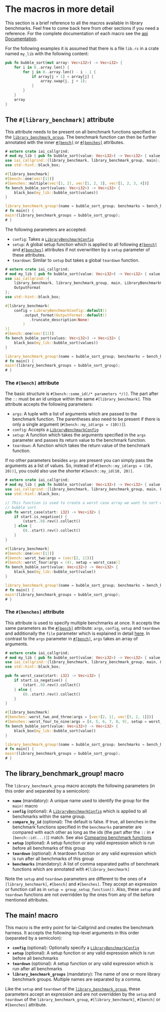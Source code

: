 # The macros in more detail

This section is a brief reference to all the macros available in library
benchmarks. Feel free to come back here from other sections if you need a
reference. For the complete documentation of each macro see the [api
Documentation](https://docs.rs/iai-callgrind/0.13.4/iai_callgrind/).

For the following examples it is assumed that there is a file `lib.rs` in a
crate named `my_lib` with the following content:

```rust
pub fn bubble_sort(mut array: Vec<i32>) -> Vec<i32> {
    for i in 0..array.len() {
        for j in 0..array.len() - i - 1 {
            if array[j + 1] < array[j] {
                array.swap(j, j + 1);
            }
        }
    }
    array
}
```

## The `#[library_benchmark]` attribute

This attribute needs to be present on all benchmark functions specified in the
[`library_benchmark_group`](#the-library_benchmark_group-macro). The benchmark
function can then be further annotated with the inner
[`#[bench]`](#the-bench-attribute) or [`#[benches]`](#the-benches-attribute)
attributes.

```rust
# extern crate iai_callgrind;
# mod my_lib { pub fn bubble_sort(value: Vec<i32>) -> Vec<i32> { value } }
use iai_callgrind::{library_benchmark, library_benchmark_group, main};
use std::hint::black_box;

#[library_benchmark]
#[bench::one(vec![1])]
#[benches::multiple(vec![1, 2], vec![1, 2, 3], vec![1, 2, 3, 4])]
fn bench_bubble_sort(values: Vec<i32>) -> Vec<i32> {
    black_box(my_lib::bubble_sort(values))
}

library_benchmark_group!(name = bubble_sort_group; benchmarks = bench_bubble_sort);
# fn main() {
main!(library_benchmark_groups = bubble_sort_group);
# }
```

The following parameters are accepted:

- `config`: Takes a
  [`LibraryBenchmarkConfig`](https://docs.rs/iai-callgrind/0.13.4/iai_callgrind/struct.LibraryBenchmarkConfig.html)
- `setup`: A global setup function which is applied to all following [`#[bench]`](#the-bench-attribute)
  and [`#[benches]`](#the-benches-attribute) attributes if not overwritten by a `setup` parameter of these
  attributes.
- `teardown`: Similar to `setup` but takes a global `teardown` function.

```rust
# extern crate iai_callgrind;
# mod my_lib { pub fn bubble_sort(value: Vec<i32>) -> Vec<i32> { value } }
use iai_callgrind::{
    library_benchmark, library_benchmark_group, main, LibraryBenchmarkConfig,
    OutputFormat
};
use std::hint::black_box;

#[library_benchmark(
    config = LibraryBenchmarkConfig::default()
        .output_format(OutputFormat::default()
           .truncate_description(None)
        )
)]
#[bench::one(vec![1])]
fn bench_bubble_sort(values: Vec<i32>) -> Vec<i32> {
    black_box(my_lib::bubble_sort(values))
}

library_benchmark_group!(name = bubble_sort_group; benchmarks = bench_bubble_sort);
# fn main() {
main!(library_benchmark_groups = bubble_sort_group);
# }
```

### The `#[bench]` attribute

The basic structure is `#[bench::some_id(/* parameters */)]`. The part after the
`::` must be an id unique within the same `#[library_benchmark]`. This attribute
accepts the following parameters:

- `args`: A tuple with a list of arguments which are passed to the
  benchmark function. The parentheses also need to be present if there is only a
  single argument (`#[bench::my_id(args = (10))]`).
- `config`: Accepts a
  [`LibraryBenchmarkConfig`](https://docs.rs/iai-callgrind/0.13.4/iai_callgrind/struct.LibraryBenchmarkConfig.html)
- `setup`: A function which takes the arguments specified in the `args`
  parameter and passes its return value to the benchmark function.
- `teardown`: A function which takes the return value of the benchmark function.

If no other parameters besides `args` are present you can simply pass the
arguments as a list of values. So, instead of `#[bench::my_id(args = (10,
20))]`, you could also use the shorter `#[bench::my_id(10, 20)]`.

```rust
# extern crate iai_callgrind;
# mod my_lib { pub fn bubble_sort(value: Vec<i32>) -> Vec<i32> { value } }
use iai_callgrind::{library_benchmark, library_benchmark_group, main, LibraryBenchmarkConfig};
use std::hint::black_box;

// This function is used to create a worst case array we want to sort with our implementation of
// bubble sort
pub fn worst_case(start: i32) -> Vec<i32> {
    if start.is_negative() {
        (start..0).rev().collect()
    } else {
        (0..start).rev().collect()
    }
}

#[library_benchmark]
#[bench::one(vec![1])]
#[bench::worst_two(args = (vec![2, 1]))]
#[bench::worst_four(args = (4), setup = worst_case)]
fn bench_bubble_sort(value: Vec<i32>) -> Vec<i32> {
    black_box(my_lib::bubble_sort(value))
}

library_benchmark_group!(name = bubble_sort_group; benchmarks = bench_bubble_sort);
# fn main() {
main!(library_benchmark_groups = bubble_sort_group);
# }
```

### The `#[benches]` attribute

This attribute is used to specify multiple benchmarks at once. It accepts the
same parameters as the [`#[bench]`](#the-bench-attribute) attribute: `args`,
`config`, `setup` and `teardown` and additionally the `file` parameter which is
explained in detail [here](./multiple_benches.md). In contrast to the `args`
parameter in [`#[bench]`](#the-bench-attribute), `args` takes an array of
arguments.

```rust
# extern crate iai_callgrind;
# mod my_lib { pub fn bubble_sort(value: Vec<i32>) -> Vec<i32> { value } }
use iai_callgrind::{library_benchmark, library_benchmark_group, main, LibraryBenchmarkConfig};
use std::hint::black_box;

pub fn worst_case(start: i32) -> Vec<i32> {
    if start.is_negative() {
        (start..0).rev().collect()
    } else {
        (0..start).rev().collect()
    }
}

#[library_benchmark]
#[benches::worst_two_and_three(args = [vec![2, 1], vec![3, 2, 1]])]
#[benches::worst_four_to_nine(args = [4, 5, 6, 7, 8, 9], setup = worst_case)]
fn bench_bubble_sort(value: Vec<i32>) -> Vec<i32> {
    black_box(my_lib::bubble_sort(value))
}

library_benchmark_group!(name = bubble_sort_group; benchmarks = bench_bubble_sort);
# fn main() {
main!(library_benchmark_groups = bubble_sort_group);
# }
```

## The library_benchmark_group! macro

The `library_benchmark_group` macro accepts the following parameters (in this
order and separated by a semicolon):

- __`name`__ (mandatory): A unique name used to identify the group for the
  `main!` macro
- __`config`__ (optional): A
  [`LibraryBenchmarkConfig`](https://docs.rs/iai-callgrind/0.13.4/iai_callgrind/struct.LibraryBenchmarkConfig.html)
  which is applied to all benchmarks within the same group.
- __`compare_by_id`__ (optional): The default is false. If true, all benches in
  the benchmark functions specified in the `benchmarks` parameter are compared
  with each other as long as the ids (the part after the `::` in
  `#[bench::id(...)]`) match. See also [Comparing benchmark
  functions](./compare_by_id.md)
- __`setup`__ (optional): A setup function or any valid expression which is run
  before all benchmarks of this group
- __`teardown`__ (optional): A teardown function or any valid expression which
  is run after all benchmarks of this group
- __`benchmarks`__ (mandatory): A list of comma separated paths of benchmark
  functions which are annotated with `#[library_benchmark]`

Note the `setup` and `teardown` parameters are different to the ones of
`#[library_benchmark]`, `#[bench]` and `#[benches]`. They accept an expression
or function call as in `setup = group_setup_function()`. Also, these `setup` and
`teardown` functions are not overridden by the ones from any of the before
mentioned attributes.

## The main! macro

This macro is the entry point for Iai-Callgrind and creates the benchmark
harness. It accepts the following top-level arguments in this order (separated
by a semicolon):

- __`config`__ (optional): Optionally specify a
  [`LibraryBenchmarkConfig`](https://docs.rs/iai-callgrind/0.13.4/iai_callgrind/struct.LibraryBenchmarkConfig.html)
- __`setup`__ (optional): A setup function or any valid expression which is run
  before all benchmarks
- __`teardown`__ (optional): A setup function or any valid expression which is
  run after all benchmarks
- __`library_benchmark_groups`__ (mandatory): The name of one or more library
  benchmark groups. Multiple names are separated by a comma.

Like the `setup` and `teardown` of the
[`library_benchmark_group`](#the-library_benchmark_group-macro), these
parameters accept an expression and are not overridden by the `setup` and
`teardown` of the `library_benchmark_group`, `#[library_benchmark]`, `#[bench]`
or `#[benches]` attribute.
